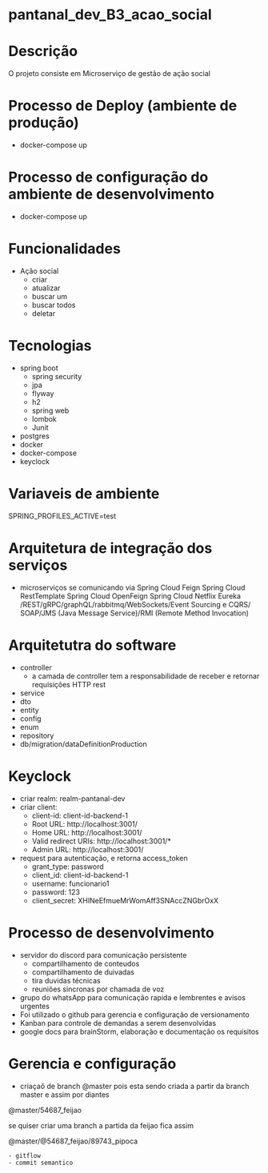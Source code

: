 # pantanal_dev_B3_acao_social

# Descrição
O projeto consiste em
Microserviço de gestão de ação social

# Processo de Deploy (ambiente de produção)
- docker-compose up

# Processo de configuração do ambiente de desenvolvimento
- docker-compose up

# Funcionalidades
- Ação social
  - criar
  - atualizar
  - buscar um
  - buscar todos
  - deletar

# Tecnologias
- spring boot
  - spring security
  - jpa
  - flyway
  - h2
  - spring web
  - lombok
  - Junit
- postgres
- docker
- docker-compose
- keyclock

# Variaveis de ambiente
SPRING_PROFILES_ACTIVE=test

# Arquitetura de integração dos serviços
- microserviços se comunicando via 
Spring Cloud Feign
Spring Cloud RestTemplate
Spring Cloud OpenFeign
Spring Cloud Netflix Eureka
/REST/gRPC/graphQL/rabbitmq/WebSockets/Event Sourcing e CQRS/ SOAP/JMS (Java Message Service)/RMI (Remote Method Invocation)

# Arquitetutra do software
- controller
  - a camada de controller tem a responsabilidade de receber e retornar requisições HTTP rest
- service
- dto
- entity
- config
- enum
- repository
- db/migration/dataDefinitionProduction

# Keyclock
- criar realm: realm-pantanal-dev
- criar client: 
  - client-id: client-id-backend-1
  - Root URL: http://localhost:3001/
  - Home URL: http://localhost:3001/
  - Valid redirect URIs: http://localhost:3001/*
  - Admin URL: http://localhost:3001/
- request para autenticação, e retorna access_token
  - grant_type: password
  - client_id: client-id-backend-1
  - username: funcionario1
  - password: 123
  - client_secret: XHlNeEfmueMrWomAff3SNAccZNGbrOxX


# Processo de desenvolvimento

- servidor do discord para comunicação persistente
  - compartilhamento de conteudos 
  - compartilhamento de duivadas
  - tira duvidas técnicas
  - reuniões sincronas por chamada de voz
- grupo do whatsApp para comunicação rapida e lembrentes e avisos urgentes
- Foi utilizado o github para gerencia e configuração de versionamento 
- Kanban para controle de demandas a serem desenvolvidas
- google docs para brainStorm, elaboração e documentação os requisitos

# Gerencia e configuração
- criaçaõ de branch
@master
pois esta sendo criada a partir da branch master
 e assim por diantes

@master/54687_feijao

se quiser criar uma branch a partida da feijao fica assim


@master/@54687_feijao/89743_pipoca
```
- gitflow
- commit semantico
